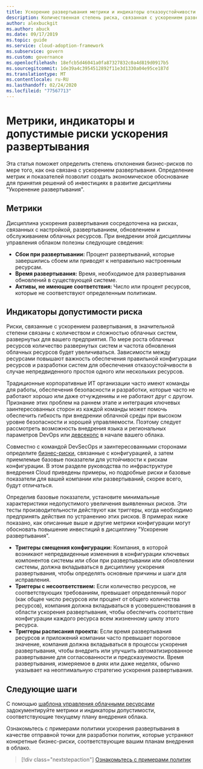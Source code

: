 ```yaml
---
title: Ускорение развертывания метрики и индикаторы отказоустойчивости
description: Количественная степень риска, связанная с ускорением развертывания в инфраструктуре внедрения Microsoft Cloud для Azure.
author: alexbuckgit
ms.author: abuck
ms.date: 09/17/2019
ms.topic: guide
ms.service: cloud-adoption-framework
ms.subservice: govern
ms.custom: governance
ms.openlocfilehash: 18efcb5d46041a0fa87327832c0a4d819d0917b5
ms.sourcegitcommit: 1de39a4c3954512892f11e3d1330a04e95ce187d
ms.translationtype: MT
ms.contentlocale: ru-RU
ms.lasthandoff: 02/24/2020
ms.locfileid: "77567713"
---
```

# <a name="deployment-acceleration-metrics-indicators-and-risk-tolerance"></a>Метрики, индикаторы и допустимые риски ускорения развертывания

Эта статья поможет определить степень отклонения бизнес-рисков по мере того, как она связана с ускорением развертывания. Определение метрик и показателей позволит создать экономическое обоснование для принятия решений об инвестициях в развитие дисциплины "Укоренение развертывания".

## <a name="metrics"></a>Метрики

Дисциплина ускорения развертывания сосредоточена на рисках, связанных с настройкой, развертыванием, обновлением и обслуживанием облачных ресурсов. При внедрении этой дисциплины управления облаком полезны следующие сведения:

- **Сбои при развертывании:** Процент развертываний, которые завершились сбоем или приводят к неправильно настроенным ресурсам.
- **Время развертывания:** Время, необходимое для развертывания обновлений в существующей системе.
- **Активы, не имеющие соответствия:** Число или процент ресурсов, которые не соответствуют определенным политикам.

## <a name="risk-tolerance-indicators"></a>Индикаторы допустимости риска

Риски, связанные с ускорением развертывания, в значительной степени связаны с количеством и сложностью облачных систем, развернутых для вашего предприятия. По мере роста облачных ресурсов количество развернутых систем и частота обновления облачных ресурсов будет увеличиваться. Зависимости между ресурсами повышают важность обеспечения правильной конфигурации ресурсов и разработки систем для обеспечения отказоустойчивости в случае непредвиденного простоя одного или нескольких ресурсов.

<!-- "en-us" location is required for the URL below. -->

Традиционные корпоративные ИТ организации часто имеют команды для работы, обеспечения безопасности и разработки, которые часто не работают хорошо или даже отчужденияы и не работают друг с другом. Признание этих проблем на раннем этапе и интеграция ключевых заинтересованных сторон из каждой команды может помочь обеспечить гибкость при внедрении облачной среды при высоком уровне безопасности и хорошей управляемости. Поэтому следует рассмотреть возможность внедрения языка и региональных параметров DevOps или [девсекопс](https://www.microsoft.com/en-us/securityengineering/devsecops) в начале вашего облака.

Совместно с командой DevSecOps и заинтересованными сторонами определите [бизнес-риски](./business-risks.md), связанные с конфигурацией, а затем приемлемые базовые показатели для устойчивости к рискам конфигурации. В этом разделе руководства по инфраструктуре внедрения Cloud приведены примеры, но подробные риски и базовые показатели для вашей компании или развертываний, скорее всего, будут отличаться.

Определив базовые показатели, установите минимальные характеристики недопустимого увеличения выявленных рисков. Эти тесты производительности действуют как триггеры, когда необходимо предпринять действия по устранению этих рисков. В примерах ниже показано, как описанные выше и другие метрики конфигурации могут обосновать повышение инвестиций в дисциплину "Ускорение развертывания".

- **Триггеры смещения конфигурации:** Компания, в которой возникают непредвиденные изменения в конфигурации ключевых компонентов системы или сбои при развертывании или обновлении системы, должна вкладываться в дисциплину ускорения развертывания, чтобы определять основные причины и шаги для исправления.
- **Триггеры с несоответствием:** Если количество ресурсов, не соответствующих требованиям, превышает определенный порог (как общее число ресурсов или процент от общего количества ресурсов), компания должна вкладываться в усовершенствования в области ускорения развертывания, чтобы обеспечить соответствие конфигурации каждого ресурса всем жизненному циклу этого ресурса.
- **Триггеры расписания проекта:** Если время развертывания ресурсов и приложений компании часто превышает пороговое значение, компания должна вкладываться в процессы ускорения развертывания, чтобы внедрить или улучшить автоматизированное развертывание для согласованности и предсказуемости. Время развертывания, измеряемое в днях или даже неделях, обычно указывает на неоптимальную стратегию ускорения развертывания.

## <a name="next-steps"></a>Следующие шаги

С помощью [шаблона управления облачными ресурсами](./template.md) задокументируйте метрики и индикаторы допустимости, соответствующие текущему плану внедрения облака.

Ознакомьтесь с примерами политики ускорения развертывания в качестве отправной точки для разработки политик, которые устраняют конкретные бизнес-риски, соответствующие вашим планам внедрения в облако.

> [!div class="nextstepaction"]
> [Ознакомьтесь с примерами политик](./policy-statements.md)
